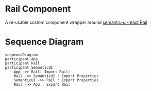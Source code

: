 # Rail Component

A re-usable custom component wrapper around [semantic-ui-react Rail](https://react.semantic-ui.com/elements/rail)

# Sequence Diagram

```mermaid
sequenceDiagram
participant App
participant Rail
participant SemanticUI
    App ->> Rail: Import Rail;
    Rail ->> SemanticUI : Import Properties
    SemanticUI ->> Rail : Export Properties
    Rail ->> App : Export Rail
```
